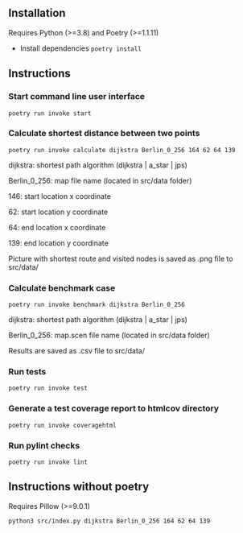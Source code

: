 ## Installation

Requires Python (>=3.8) and Poetry (>=1.1.11)

- Install dependencies `poetry install`

## Instructions

### Start command line user interface

`poetry run invoke start`

### Calculate shortest distance between two points

`poetry run invoke calculate dijkstra Berlin_0_256 164 62 64 139`

dijkstra: shortest path algorithm (dijkstra | a_star | jps)

Berlin_0_256: map file name (located in src/data folder)

146: start location x coordinate

62: start location y coordinate

64: end location x coordinate

139: end location y coordinate

Picture with shortest route and visited nodes is saved as .png file to src/data/

### Calculate benchmark case

`poetry run invoke benchmark dijkstra Berlin_0_256`

dijkstra: shortest path algorithm (dijkstra | a_star | jps)

Berlin_0_256: map.scen file name (located in src/data folder)

Results are saved as .csv file to src/data/

### Run tests

`poetry run invoke test`

### Generate a test coverage report to htmlcov directory

`poetry run invoke coveragehtml`

### Run pylint checks

`poetry run invoke lint`

## Instructions without poetry

Requires Pillow (>=9.0.1)

`python3 src/index.py dijkstra Berlin_0_256 164 62 64 139`
